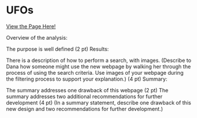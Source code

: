 # UFOs  

[View the Page Here!](https://pswil.github.io/UFOs/index.html)

Overview of the analysis:

The purpose is well defined (2 pt)
Results:

There is a description of how to perform a search, with images. (Describe to Dana how someone might use the new webpage by walking her through the process of using the search criteria. Use images of your webpage during the filtering process to support your explanation.) (4 pt)
Summary: 

The summary addresses one drawback of this webpage (2 pt)
The summary addresses two additional recommendations for further development (4 pt)
(In a summary statement, describe one drawback of this new design and two recommendations for further development.)

